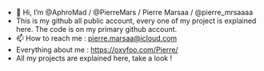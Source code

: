 - 👋 Hi, I’m @AphroMad / @PierreMars / Pierre Marsaa / @pierre_mrsaaaa
- This is my github all public account, every one of my project is explained here. The code is on my primary github account.
- 📫 How to reach me : pierre.marsaa@icloud.com
- Everything about me : https://oxyfoo.com/Pierre/
- All my projects are explained here, take a look ! 
